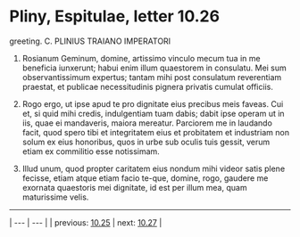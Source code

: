 # Pliny, Espitulae, letter 10.26

greeting. C. PLINIUS TRAIANO IMPERATORI



1. Rosianum Geminum, domine, artissimo vinculo mecum tua in me beneficia iunxerunt; habui enim illum quaestorem in consulatu. Mei sum observantissimum expertus; tantam mihi post consulatum reverentiam praestat, et publicae necessitudinis pignera privatis cumulat officiis.



2. Rogo ergo, ut ipse apud te pro dignitate eius precibus meis faveas. Cui et, si quid mihi credis, indulgentiam tuam dabis; dabit ipse operam ut in iis, quae ei mandaveris, maiora mereatur. Parciorem me in laudando facit, quod spero tibi et integritatem eius et probitatem et industriam non solum ex eius honoribus, quos in urbe sub oculis tuis gessit, verum etiam ex commilitio esse notissimam.



3. Illud unum, quod propter caritatem eius nondum mihi videor satis plene fecisse, etiam atque etiam facio te-que, domine, rogo, gaudere me exornata quaestoris mei dignitate, id est per illum mea, quam maturissime velis.



---

| --- | --- |
| previous: [10.25](../10.25/) | next: [10.27](../10.27/) |